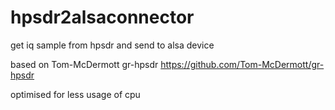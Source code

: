 # hpsdr2alsaconnector
get iq sample from hpsdr and send to alsa device

based on Tom-McDermott gr-hpsdr https://github.com/Tom-McDermott/gr-hpsdr

optimised for less usage of cpu
